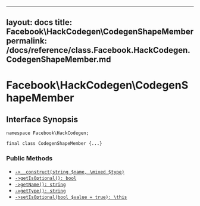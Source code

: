 
***

layout: docs
title: Facebook\\HackCodegen\\CodegenShapeMember
permalink: /docs/reference/class.Facebook.HackCodegen.CodegenShapeMember.md
---







# Facebook\\HackCodegen\\CodegenShapeMember




## Interface Synopsis




``` Hack
namespace Facebook\HackCodegen;

final class CodegenShapeMember {...}
```




### Public Methods




+ [` ->__construct(string $name, \mixed $type) `](<class.Facebook.HackCodegen.CodegenShapeMember.__construct.md>)
+ [` ->getIsOptional(): bool `](<class.Facebook.HackCodegen.CodegenShapeMember.getIsOptional.md>)
+ [` ->getName(): string `](<class.Facebook.HackCodegen.CodegenShapeMember.getName.md>)
+ [` ->getType(): string `](<class.Facebook.HackCodegen.CodegenShapeMember.getType.md>)
+ [` ->setIsOptional(bool $value = true): \this `](<class.Facebook.HackCodegen.CodegenShapeMember.setIsOptional.md>)